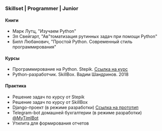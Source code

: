 <h3>Skillset | Programmer | Junior</h3>

<h4>Книги</h4>

* Марк Лутц, "Изучаем Python"
* Эл Свейгарт, "Ав"томатизация рутинных задач при помощи Python"
* Билл Любанович, "Простой Python. Современный стиль программирования"

<h4>Курсы</h4>

* Программирование на Python. Stepik. [Ссылка на курс](https://stepik.org/course/67/syllabus)
* Python-разработчик. SkillBox. Вадим Шандринов. 2018

<h4>Практика</h4>

* Решение задач по курсу от Stepik
* Решение задач по курсу от SkillBox
* Django-проект (в режиме разработки) [Ссылка на прототип](http://78.29.38.1:5017/account/register/)
* Telegram-bot домашней бухгалтерии (в режиме разработки) [@MyTimlBot](https://t.me/MyTimlBot)
* Утилита для формирования отчетов